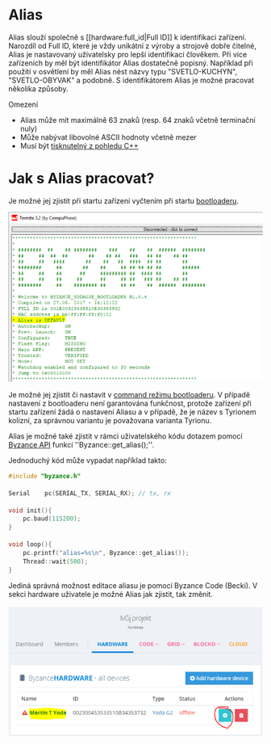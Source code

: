 # Alias

Alias slouží společně s \[\[hardware:full\_id\|Full ID\]\] k identifikaci zařízení. Narozdíl od Full ID, které je vždy unikátní z výroby a strojově dobře čitelné, Alias je nastavovaný uživatelsky pro lepší identifikaci člověkem. Při více zařízeních by měl být identifikátor Alias dostatečně popisný. Například při použití v osvětlení by měl Alias nést názvy typu "SVETLO-KUCHYN", "SVETLO-OBYVAK" a podobně. S identifikátorem Alias je možné pracovat několika způsoby.

Omezení

* Alias může mít maximálně 63 znaků \(resp. 64 znaků včetně terminační nuly\)
* Může nabývat libovolné ASCII hodnoty včetně mezer
* Musí být [tisknutelný z pohledu C++](http://www.cplusplus.com/reference/cctype/isprint/)

# Jak s Alias pracovat?

Je možné jej zjistit při startu zařízení vyčtením při startu [bootloaderu](/byzance_documentation/hardware_intro/features/bootloader.md).

![](/docu/byzance_documentation/hardware_intro/features/alias_bootloader.png)

Je možné jej zjistit či nastavit v [command režimu bootloaderu](/byzance_documentation/hardware_intro/features/bootloader/command-rezim.md). V případě nastavení z bootloaderu není garantována funkčnost, protože zařízení při startu zařízení žádá o nastavení Aliasu a v případě, že je název s Tyrionem kolizní, za správnou variantu je považovana varianta Tyrionu.

Alias je možné také zjistit v rámci uživatelského kódu dotazem pomocí [Byzance API](/byzance_documentation/hardware_intro/API/byzance-api.md) funkcí ''Byzance::get\_alias\(\);''.

Jednoduchý kód může vypadat například takto:

```cpp
#include "byzance.h"

Serial    pc(SERIAL_TX, SERIAL_RX); // tx, rx

void init(){
    pc.baud(115200);
}

void loop(){
    pc.printf("alias=%s\n", Byzance::get_alias());
    Thread::wait(500);
}
```

Jediná správná možnost editace aliasu je pomocí Byzance Code \(Becki\). V sekci hardware uživatele je možné Alias jak zjistit, tak změnit.

![](/docu/byzance_documentation/hardware_intro/features/alias_edit.png)

